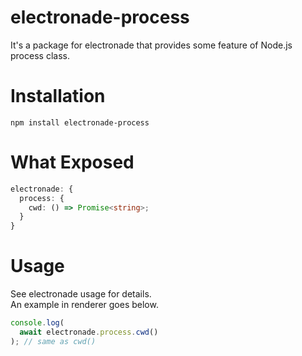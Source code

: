 # electronade-process

It's a package for electronade that provides some feature of Node.js process class.

# Installation
``` shell
npm install electronade-process
```

# What Exposed
``` typescript
electronade: {
  process: {
    cwd: () => Promise<string>;
  }
}
```

# Usage
See electronade usage for details.  
An example in renderer goes below.

``` javascript
console.log(
  await electronade.process.cwd()
); // same as cwd()

```
